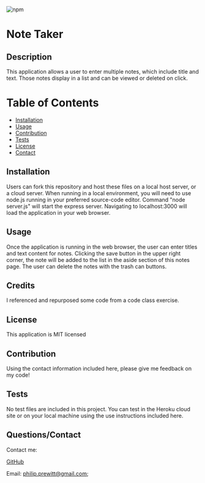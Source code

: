 

  ![npm](https://img.shields.io/static/v1?label=license&message=MIT&color=blue)
  
 
 # Note Taker  
  
 
 ## Description 
 This application allows a user to enter multiple notes, which include title and text. Those notes display in a list and can be viewed or deleted on click.  
  
 
 # Table of Contents 
- [Installation](#installation) 
- 
  [Usage](#usage) 
- [Contribution](#contribution) 
- 
  [Tests](#tests) 
- [License](#license) 
- [Contact](#contact) 
 
  
  
 
## Installation 
 Users can fork this repository and host these files on a local host server, or a cloud server. When running in a local environment, you will need to use node.js running in your preferred source-code editor. Command "node server.js" will start the express server. Navigating to localhost:3000 will load the application in your web browser. 
  
 
## Usage 
 Once the application is running in the web browser, the user can enter titles and text content for notes. Clicking the save button in the upper right corner, the note will be added to the list in the aside section of this notes page. The user can delete the notes with the trash can buttons. 
  
 
## Credits 
 I referenced and repurposed some code from a code class exercise. 
  
 
## License 
 This application is MIT licensed
  
 
## Contribution 
 Using the contact information included here, please give me feedback on my code! 
  
 
## Tests 
 No test files are included in this project. You can test in the Heroku cloud site or on your local machine using the use instructions included here. 
  
 
## Questions/Contact 
 Contact me: 
  
 
 [GitHub](https://github.com/pprewitt) 
 
 Email: [philip.prewitt@gmail.com](mailto:philip.prewitt@gmail.com); 